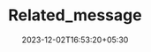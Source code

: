 ---
weight: 999
title: "Related_message"
description: ""
icon: "article"
date: "2023-12-02T16:53:20+05:30"
lastmod: "2023-12-02T16:53:20+05:30"
draft: true
toc: true
---